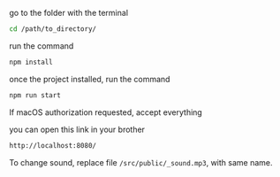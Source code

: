 go to the folder with the terminal

``` bash
cd /path/to_directory/
```

run the command
``` bash
npm install
```

once the project installed, run the command

``` bash
npm run start
```

If macOS authorization requested, accept everything

you can open this link in your brother

``` bash
http://localhost:8080/
```

To change sound, replace file ```/src/public/_sound.mp3```, with same name.
